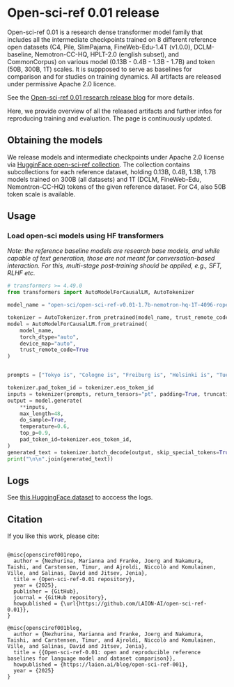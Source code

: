 # Open-sci-ref 0.01 release

Open-sci-ref 0.01 is a research dense transformer model family that includes all the intermediate checkpoints trained on 8 different reference open datasets (C4, Pile, SlimPajama, FineWeb-Edu-1.4T (v1.0.0), DCLM-baseline, Nemotron-CC-HQ, HPLT-2.0 (english subset), and CommonCorpus) on various model (0.13B - 0.4B - 1.3B - 1.7B) and token (50B, 300B, 1T) scales. It is suppposed to serve as baselines for comparison and for studies on training dynamics. All artifacts are released under permissive Apache 2.0 licence.

See the [Open-sci-ref 0.01 research release blog](https://laion.ai/blog/open-sci-ref-001/) for more details.

Here, we provide overview of all the released artifacts and further infos for reproducing training and evaluation. The page is continuously updated.

## Obtaining the models

We release models and intermediate checkpoints under Apache 2.0 license via [HugginFace open-sci-ref collection](https://huggingface.co/collections/open-sci/open-sci-ref-001-685905e598be658fbcebff4f). The  collection contains subcollections for each reference dataset, holding 0.13B, 0.4B, 1.3B, 1.7B models trained on 300B (all datasets) and 1T (DCLM, FineWeb-Edu, Nemontron-CC-HQ) tokens of the given reference dataset. For C4, also 50B token scale is available. 


## Usage

### Load open-sci models using HF transformers

_Note: the reference baseline models are research base models, and while capable of text generation, those are not meant for conversation-based interaction. For this, multi-stage post-training should be applied, e.g., SFT, RLHF etc._

```python
# transformers >= 4.49.0
from transformers import AutoModelForCausalLM, AutoTokenizer

model_name = "open-sci/open-sci-ref-v0.01-1.7b-nemotron-hq-1T-4096-rope_theta-100k"

tokenizer = AutoTokenizer.from_pretrained(model_name, trust_remote_code=True, padding_side='left')
model = AutoModelForCausalLM.from_pretrained(
    model_name,
    torch_dtype="auto",
    device_map="auto",
    trust_remote_code=True
)


prompts = ["Tokyo is", "Cologne is", "Freiburg is", "Helsinki is", "Tuebingen is"]

tokenizer.pad_token_id = tokenizer.eos_token_id
inputs = tokenizer(prompts, return_tensors="pt", padding=True, truncation=True).to("cuda")
output = model.generate(
    **inputs,
    max_length=48,
    do_sample=True,
    temperature=0.6,
    top_p=0.9,
    pad_token_id=tokenizer.eos_token_id,
)
generated_text = tokenizer.batch_decode(output, skip_special_tokens=True)
print("\n\n".join(generated_text))
```

## Logs

See [this HuggingFace dataset](https://huggingface.co/datasets/open-sci/open-sci-ref-0.01-logs) to acccess the logs.

## Citation
If you like this work, please cite:

```

@misc{opensciref001repo,
  author = {Nezhurina, Marianna and Franke, Joerg and Nakamura, Taishi, and Carstensen, Timur, and Ajroldi, Niccolò and Komulainen, Ville, and Salinas, David and Jitsev, Jenia},
  title = {Open-sci-ref-0.01 repository},
  year = {2025},
  publisher = {GitHub},
  journal = {GitHub repository},
  howpublished = {\url{https://github.com/LAION-AI/open-sci-ref-0.01}},
}

@misc{opensciref001blog,
  author = {Nezhurina, Marianna and Franke, Joerg and Nakamura, Taishi, and Carstensen, Timur, and Ajroldi, Niccolò and Komulainen, Ville, and Salinas, David and Jitsev, Jenia},
  title = {{Open-sci-ref-0.01: open and reproducible reference baselines for language model and dataset comparison}},
  howpublished = {https://laion.ai/blog/open-sci-ref-001},
  year = {2025}
}
```
